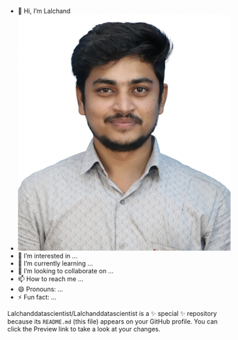 - 👋 Hi, I’m Lalchand
- ![Lalchand](https://github.com/Lalchanddatascientist/Lalchanddatascientist/blob/main/IMG_20250311_095601.png?raw=true)
- 👀 I’m interested in ...
- 🌱 I’m currently learning ...
- 💞️ I’m looking to collaborate on ...
- 📫 How to reach me ...
- 😄 Pronouns: ...
- ⚡ Fun fact: ...


Lalchanddatascientist/Lalchanddatascientist is a ✨ special ✨ repository because its `README.md` (this file) appears on your GitHub profile.
You can click the Preview link to take a look at your changes.


